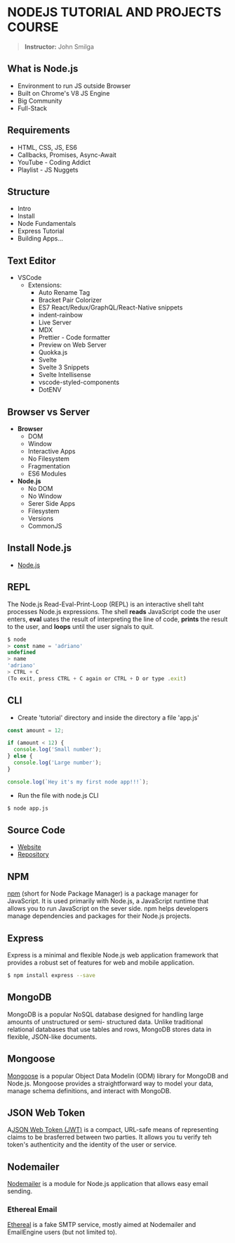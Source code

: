 # NODEJS TUTORIAL AND PROJECTS COURSE
> **Instructor:** John Smilga

## What is Node.js
* Environment to run JS outside Browser
* Built on Chrome's V8 JS Engine
* Big Community
* Full-Stack

## Requirements
* HTML, CSS, JS, ES6
* Callbacks, Promises, Async-Await
* YouTube - Coding Addict
* Playlist - JS Nuggets  

## Structure
* Intro
* Install
* Node Fundamentals
* Express Tutorial
* Building Apps...

## Text Editor
* VSCode
  - Extensions:
    * Auto Rename Tag
    * Bracket Pair Colorizer
    * ES7 React/Redux/GraphQL/React-Native snippets
    * indent-rainbow
    * Live Server
    * MDX
    * Prettier - Code formatter
    * Preview on Web Server
    * Quokka.js
    * Svelte
    * Svelte 3 Snippets
    * Svelte Intellisense
    * vscode-styled-components
    * DotENV

## Browser vs Server
* __Browser__
  - DOM
  - Window
  - Interactive Apps
  - No Filesystem
  - Fragmentation
  - ES6 Modules
* __Node.js__
  - No DOM
  - No Window
  - Serer Side Apps
  - Filesystem
  - Versions
  - CommonJS

## Install Node.js
* [Node.js](https://nodejs.org/en/)

## REPL
The Node.js Read-Eval-Print-Loop (REPL) is an interactive shell taht processes Node.js expressions. The shell **reads** JavaScript code the user enters, **eval** uates the result of interpreting the line of code, **prints** the result to the user, and **loops** until the user signals to quit.

```js
$ node
> const name = 'adriano'
undefined
> name
'adriano'
> CTRL + C
(To exit, press CTRL + C again or CTRL + D or type .exit)
```

## CLI
* Create 'tutorial' directory and inside the directory a file 'app.js'
```js
const amount = 12;

if (amount < 12) {
  console.log('Small number');
} else {
  console.log('Large number');
}

console.log(`Hey it's my first node app!!!`);
```

* Run the file with node.js CLI
```bash
$ node app.js
```

## Source Code
* [Website](https://johnsmilga.com/)
* [Repository](https://github.com/john-smilga/node-express-course)

## NPM
[npm](https://www.npmjs.com/) (short for Node Package Manager) is a package manager for JavaScript. It is used primarily with Node.js, a JavaScript runtime that allows you to run JavaScript on the sever side. npm helps developers manage dependencies and packages for their Node.js projects.

## Express
Express is a minimal and flexible Node.js web application framework that provides a robust set of features for web and mobile application.

```sh
$ npm install express --save
```

## MongoDB
MongoDB is a popular NoSQL database designed for handling large amounts of unstructured or semi- structured data. Unlike traditional relational databases that use tables and rows, MongoDB stores data in flexible, JSON-like documents.

## Mongoose
[Mongoose](https://mongoosejs.com/) is a popular Object Data Modelin (ODM) library for MongoDB and Node.js. Mongoose provides a straightforward way to model your data, manage schema definitions, and interact with MongoDB.

## JSON Web Token
A[JSON Web Token (JWT)](https://jwt.io/) is a compact, URL-safe means of representing claims to be brasferred between two parties. It allows you tu verify teh token's authenticity and the identity of the user or service.

## Nodemailer
[Nodemailer](https://nodemailer.com/) is a module for Node.js application that allows easy email sending.

### Ethereal Email
[Ethereal](https://ethereal.email/) is a fake SMTP service, mostly aimed at Nodemailer and EmailEngine users (but not limited to).
